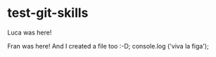 # test-git-skills

Luca was here!

Fran was here! And I created a file too :-D;
console.log ('viva la figa');
